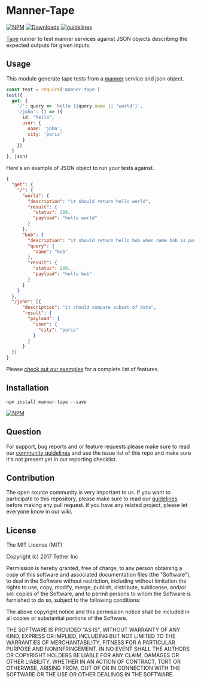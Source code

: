 # Manner-Tape

[![NPM](https://img.shields.io/npm/v/manner-tape.svg)](https://www.npmjs.com/package/manner-tape)
[![Downloads](https://img.shields.io/npm/dm/manner-tape.svg)](http://npm-stat.com/charts.html?package=manner-tape)
[![guidelines](https://tether.github.io/contribution-guide/badge-guidelines.svg)](https://github.com/tether/contribution-guide)

[Tape](https://github.com/substack/tape) runner to test manner services against JSON objects describing the expected outputs for given inputs.

## Usage

This module generate tape tests from a [manner](https://github.com/tether/manner) service and json object.

```js
const test = require('manner-tape')
test({
  get: {
    '/': query => `hello ${query.name || 'world'}`,
    '/john': () => ({
      id: "hello",
      user: {
        name: 'john',
        city: 'paris'
      }
    })
  }
}, json)
```

Here's an example of JSON object to run your tests against.

```json
{
  "get": {
    "/": {
      "world": {
        "description": "it should return hello world",
        "result": {
          "status": 200,
          "payload": "hello world"
        }
      },
      "bob": {
        "description": "it should return hello bob when name bob is passed in query",
        "query": {
          "name": "bob"
        },
        "result": {
          "status": 200,
          "payload": "hello bob"
        }
      }
    }
  },
  "/john": [{
      "description": "it should compare subset of data",
      "result": {
        "payload": {
          "user": {
            "city": "paris"
          }
        }
      }
  }]
}
```

Please [check out our examples](https://github.com/tether/manner-tape/blob/master/test/test.json) for a complete list of features.

## Installation

```shell
npm install manner-tape --save
```

[![NPM](https://nodei.co/npm/manner-tape.png)](https://nodei.co/npm/manner-tape/)


## Question

For support, bug reports and or feature requests please make sure to read our
<a href="https://github.com/tether/contribution-guide/blob/master/community.md" target="_blank">community guidelines</a> and use the issue list of this repo and make sure it's not present yet in our reporting checklist.

## Contribution

The open source community is very important to us. If you want to participate to this repository, please make sure to read our <a href="https://github.com/tether/contribution-guide" target="_blank">guidelines</a> before making any pull request. If you have any related project, please let everyone know in our wiki.

## License

The MIT License (MIT)

Copyright (c) 2017 Tether Inc

Permission is hereby granted, free of charge, to any person obtaining a copy of this software and associated documentation files (the "Software"), to deal in the Software without restriction, including without limitation the rights to use, copy, modify, merge, publish, distribute, sublicense, and/or sell copies of the Software, and to permit persons to whom the Software is furnished to do so, subject to the following conditions:

The above copyright notice and this permission notice shall be included in all copies or substantial portions of the Software.

THE SOFTWARE IS PROVIDED "AS IS", WITHOUT WARRANTY OF ANY KIND, EXPRESS OR IMPLIED, INCLUDING BUT NOT LIMITED TO THE WARRANTIES OF MERCHANTABILITY, FITNESS FOR A PARTICULAR PURPOSE AND NONINFRINGEMENT. IN NO EVENT SHALL THE AUTHORS OR COPYRIGHT HOLDERS BE LIABLE FOR ANY CLAIM, DAMAGES OR OTHER LIABILITY, WHETHER IN AN ACTION OF CONTRACT, TORT OR OTHERWISE, ARISING FROM, OUT OF OR IN CONNECTION WITH THE SOFTWARE OR THE USE OR OTHER DEALINGS IN THE SOFTWARE.
